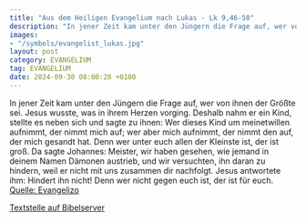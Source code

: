 ```yaml
---
title: "Aus dem Heiligen Evangelium nach Lukas - Lk 9,46-50"
description: "In jener Zeit kam unter den Jüngern die Frage auf, wer von ihnen der Größte sei. Jesus wusste, was in ihrem Herzen vorging. Deshalb nahm er ein Kind, stellte es neben sich und sagte zu ihnen: Wer dieses Kind um meinetwillen aufnimmt, der nimmt mich auf; wer aber mich aufnimmt, de...."
images:
- "/symbols/evangelist_lukas.jpg"
layout: post
category: EVANGELIUM
tag: EVANGELIUM
date: 2024-09-30 08:00:28 +0100
---
```

In jener Zeit kam unter den Jüngern die Frage auf, wer von ihnen der Größte sei.
Jesus wusste, was in ihrem Herzen vorging. Deshalb nahm er ein Kind, stellte es neben sich
und sagte zu ihnen: Wer dieses Kind um meinetwillen aufnimmt, der nimmt mich auf; wer aber mich aufnimmt, der nimmt den auf, der mich gesandt hat.<!--more--> Denn wer unter euch allen der Kleinste ist, der ist groß.
Da sagte Johannes: Meister, wir haben gesehen, wie jemand in deinem Namen Dämonen austrieb, und wir versuchten, ihn daran zu hindern, weil er nicht mit uns zusammen dir nachfolgt.
Jesus antwortete ihm: Hindert ihn nicht! Denn wer nicht gegen euch ist, der ist für euch.<br>
[Quelle: Evangelizo](https://evangeliumtagfuertag.org/DE/gospel)

[Textstelle auf Bibelserver](https://www.bibleserver.com/EU/Lukas9,46-50)
